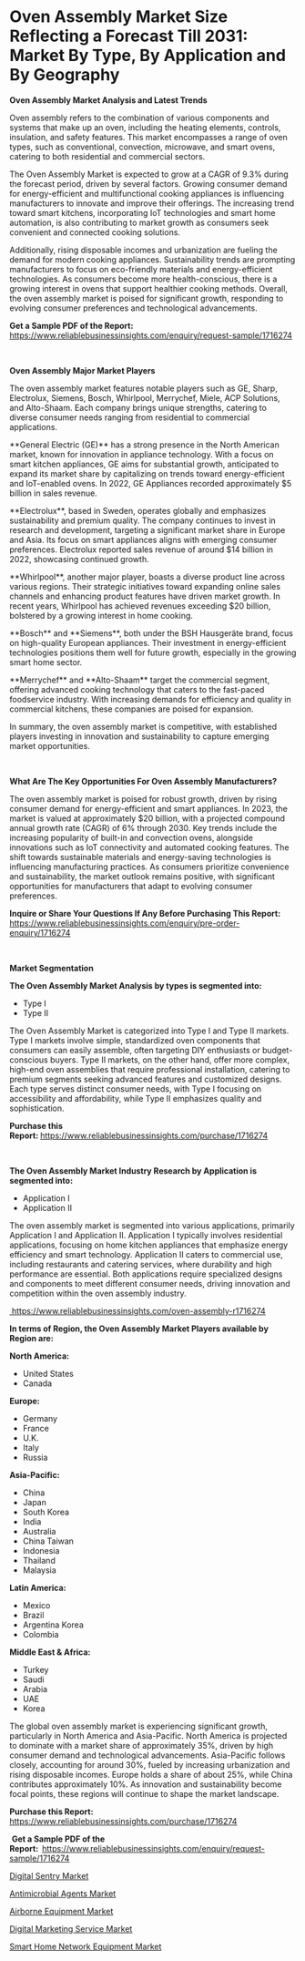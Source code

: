 <p><h1>Oven Assembly Market Size Reflecting a Forecast Till 2031: Market By Type, By Application and By Geography</h1></p><p><strong>Oven Assembly Market Analysis and Latest Trends</strong></p>
<p><p>Oven assembly refers to the combination of various components and systems that make up an oven, including the heating elements, controls, insulation, and safety features. This market encompasses a range of oven types, such as conventional, convection, microwave, and smart ovens, catering to both residential and commercial sectors. </p><p>The Oven Assembly Market is expected to grow at a CAGR of 9.3% during the forecast period, driven by several factors. Growing consumer demand for energy-efficient and multifunctional cooking appliances is influencing manufacturers to innovate and improve their offerings. The increasing trend toward smart kitchens, incorporating IoT technologies and smart home automation, is also contributing to market growth as consumers seek convenient and connected cooking solutions. </p><p>Additionally, rising disposable incomes and urbanization are fueling the demand for modern cooking appliances. Sustainability trends are prompting manufacturers to focus on eco-friendly materials and energy-efficient technologies. As consumers become more health-conscious, there is a growing interest in ovens that support healthier cooking methods. Overall, the oven assembly market is poised for significant growth, responding to evolving consumer preferences and technological advancements.</p></p>
<p><strong>Get a Sample PDF of the Report:&nbsp;</strong> <a href="https://www.reliablebusinessinsights.com/enquiry/request-sample/1716274?utm_campaign=102&utm_medium=2&utm_source=Github&utm_content=ia&utm_term=23102024&utm_id=oven-assembly">https://www.reliablebusinessinsights.com/enquiry/request-sample/1716274</a></p>
<p>&nbsp;</p>
<p><strong>Oven Assembly Major Market Players</strong></p>
<p><p>The oven assembly market features notable players such as GE, Sharp, Electrolux, Siemens, Bosch, Whirlpool, Merrychef, Miele, ACP Solutions, and Alto-Shaam. Each company brings unique strengths, catering to diverse consumer needs ranging from residential to commercial applications.</p><p>**General Electric (GE)** has a strong presence in the North American market, known for innovation in appliance technology. With a focus on smart kitchen appliances, GE aims for substantial growth, anticipated to expand its market share by capitalizing on trends toward energy-efficient and IoT-enabled ovens. In 2022, GE Appliances recorded approximately $5 billion in sales revenue.</p><p>**Electrolux**, based in Sweden, operates globally and emphasizes sustainability and premium quality. The company continues to invest in research and development, targeting a significant market share in Europe and Asia. Its focus on smart appliances aligns with emerging consumer preferences. Electrolux reported sales revenue of around $14 billion in 2022, showcasing continued growth.</p><p>**Whirlpool**, another major player, boasts a diverse product line across various regions. Their strategic initiatives toward expanding online sales channels and enhancing product features have driven market growth. In recent years, Whirlpool has achieved revenues exceeding $20 billion, bolstered by a growing interest in home cooking.</p><p>**Bosch** and **Siemens**, both under the BSH Hausgeräte brand, focus on high-quality European appliances. Their investment in energy-efficient technologies positions them well for future growth, especially in the growing smart home sector.</p><p>**Merrychef** and **Alto-Shaam** target the commercial segment, offering advanced cooking technology that caters to the fast-paced foodservice industry. With increasing demands for efficiency and quality in commercial kitchens, these companies are poised for expansion.</p><p>In summary, the oven assembly market is competitive, with established players investing in innovation and sustainability to capture emerging market opportunities.</p></p>
<p>&nbsp;</p>
<p><strong>What Are The Key Opportunities For Oven Assembly Manufacturers?</strong></p>
<p><p>The oven assembly market is poised for robust growth, driven by rising consumer demand for energy-efficient and smart appliances. In 2023, the market is valued at approximately $20 billion, with a projected compound annual growth rate (CAGR) of 6% through 2030. Key trends include the increasing popularity of built-in and convection ovens, alongside innovations such as IoT connectivity and automated cooking features. The shift towards sustainable materials and energy-saving technologies is influencing manufacturing practices. As consumers prioritize convenience and sustainability, the market outlook remains positive, with significant opportunities for manufacturers that adapt to evolving consumer preferences.</p></p>
<p><strong>Inquire or Share Your Questions If Any Before Purchasing This Report:</strong> <a href="https://www.reliablebusinessinsights.com/enquiry/pre-order-enquiry/1716274?utm_campaign=102&utm_medium=2&utm_source=Github&utm_content=ia&utm_term=23102024&utm_id=oven-assembly">https://www.reliablebusinessinsights.com/enquiry/pre-order-enquiry/1716274</a></p>
<p>&nbsp;</p>
<p><strong>Market Segmentation</strong></p>
<p><strong>The Oven Assembly Market Analysis by types is segmented into:</strong></p>
<p><ul><li>Type I</li><li>Type II</li></ul></p>
<p><p>The Oven Assembly Market is categorized into Type I and Type II markets. Type I markets involve simple, standardized oven components that consumers can easily assemble, often targeting DIY enthusiasts or budget-conscious buyers. Type II markets, on the other hand, offer more complex, high-end oven assemblies that require professional installation, catering to premium segments seeking advanced features and customized designs. Each type serves distinct consumer needs, with Type I focusing on accessibility and affordability, while Type II emphasizes quality and sophistication.</p></p>
<p><strong>Purchase this Report:&nbsp;</strong><a href="https://www.reliablebusinessinsights.com/purchase/1716274?utm_campaign=102&utm_medium=2&utm_source=Github&utm_content=ia&utm_term=23102024&utm_id=oven-assembly">https://www.reliablebusinessinsights.com/purchase/1716274</a></p>
<p>&nbsp;</p>
<p><strong>The Oven Assembly Market Industry Research by Application is segmented into:</strong></p>
<p><ul><li>Application I</li><li>Application II</li></ul></p>
<p><p>The oven assembly market is segmented into various applications, primarily Application I and Application II. Application I typically involves residential applications, focusing on home kitchen appliances that emphasize energy efficiency and smart technology. Application II caters to commercial use, including restaurants and catering services, where durability and high performance are essential. Both applications require specialized designs and components to meet different consumer needs, driving innovation and competition within the oven assembly industry. </p></p>
<p><a href="https://www.reliablebusinessinsights.com/oven-assembly-r1716274?utm_campaign=102&utm_medium=2&utm_source=Github&utm_content=ia&utm_term=23102024&utm_id=oven-assembly">&nbsp;https://www.reliablebusinessinsights.com/oven-assembly-r1716274</a></p>
<p><strong>In terms of Region, the Oven Assembly Market Players available by Region are:</strong></p>
<p>
    <p> <strong> North America: </strong>
        <ul>
            <li>United States</li>
            <li>Canada</li>
        </ul>
        </p> 
    <p> <strong> Europe: </strong>
        <ul>
            <li>Germany</li>
            <li>France</li>
            <li>U.K.</li>
            <li>Italy</li>
            <li>Russia</li>
        </ul>
        </p> 
    <p> <strong> Asia-Pacific: </strong>
        <ul>
            <li>China</li>
            <li>Japan</li>
            <li>South Korea</li>
            <li>India</li>
            <li>Australia</li>
            <li>China Taiwan</li>
            <li>Indonesia</li>
            <li>Thailand</li>
            <li>Malaysia</li>
        </ul>
        </p> 
    <p> <strong> Latin America: </strong>
        <ul>
            <li>Mexico</li>
            <li>Brazil</li>
            <li>Argentina Korea</li>
            <li>Colombia</li>
        </ul>
        </p> 
    <p> <strong> Middle East & Africa: </strong>
        <ul>
            <li>Turkey</li>
            <li>Saudi</li>
            <li>Arabia</li>
            <li>UAE</li>
            <li>Korea</li>
        </ul>
    </p>
    </p>
<p><p>The global oven assembly market is experiencing significant growth, particularly in North America and Asia-Pacific. North America is projected to dominate with a market share of approximately 35%, driven by high consumer demand and technological advancements. Asia-Pacific follows closely, accounting for around 30%, fueled by increasing urbanization and rising disposable incomes. Europe holds a share of about 25%, while China contributes approximately 10%. As innovation and sustainability become focal points, these regions will continue to shape the market landscape.</p></p>
<p><strong>Purchase this Report: </strong><a href="https://www.reliablebusinessinsights.com/purchase/1716274?utm_campaign=102&utm_medium=2&utm_source=Github&utm_content=ia&utm_term=23102024&utm_id=oven-assembly">https://www.reliablebusinessinsights.com/purchase/1716274</a></p>
<p>&nbsp;<strong>Get a Sample PDF of the Report:&nbsp;&nbsp;</strong><a href="https://www.reliablebusinessinsights.com/enquiry/request-sample/1716274?utm_campaign=102&utm_medium=2&utm_source=Github&utm_content=ia&utm_term=23102024&utm_id=oven-assembly">https://www.reliablebusinessinsights.com/enquiry/request-sample/1716274</a></p>
<p><strong></strong></p>
<p><p><a href="https://issuu.com/reportprime-2/docs/digital-sentry-market-size-2030.ppt_a62f759614e68d?utm_campaign=102&utm_medium=2&utm_source=Github&utm_content=ia&utm_term=23102024&utm_id=oven-assembly">Digital Sentry Market</a></p><p><a href="https://github.com/NargisHussain75/Market-Research-Report-List-1/blob/main/antimicrobial-agents-market.md?utm_campaign=102&utm_medium=2&utm_source=Github&utm_content=ia&utm_term=23102024&utm_id=oven-assembly">Antimicrobial Agents Market</a></p><p><a href="https://issuu.com/reportprime-2/docs/airborne-equipment-market-size-2030_1bb9ac2bc0cb0f?utm_campaign=102&utm_medium=2&utm_source=Github&utm_content=ia&utm_term=23102024&utm_id=oven-assembly">Airborne Equipment Market</a></p><p><a href="https://www.linkedin.com/pulse/digital-marketing-service-market-transformation-comparative-odhae?utm_campaign=102&utm_medium=2&utm_source=Github&utm_content=ia&utm_term=23102024&utm_id=oven-assembly">Digital Marketing Service Market</a></p><p><a href="https://github.com/FlorianWolf90/Market-Research-Report-List-1/blob/main/smart-home-network-equipment-market.md?utm_campaign=102&utm_medium=2&utm_source=Github&utm_content=ia&utm_term=23102024&utm_id=oven-assembly">Smart Home Network Equipment Market</a></p></p>
